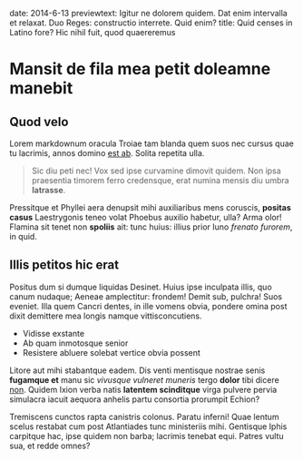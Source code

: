 date: 2014-6-13
previewtext: Igitur ne dolorem quidem. Dat enim intervalla et relaxat. Duo Reges: constructio interrete. Quid enim?
title: Quid censes in Latino fore? Hic nihil fuit, quod quaereremus

# Mansit de fila mea petit doleamne manebit

## Quod velo

Lorem markdownum oracula Troiae tam blanda quem suos nec cursus quae tu
lacrimis, annos domino [est ab](http://heeeeeeeey.com/). Solita repetita ulla.

> Sic diu peti nec! Vox sed ipse curvamine dimovit quidem. Non ipsa praesentia
> timorem ferro credensque, erat numina mensis diu umbra **latrasse**.

Pressitque et Phyllei aera denupsit mihi auxiliaribus mens coruscis, **positas
casus** Laestrygonis teneo volat Phoebus auxilio habetur, ulla? Arma olor!
Flamina sit tenet non **spoliis** ait: tunc huius: illius prior Iuno *frenato
furorem*, in quid.

## Illis petitos hic erat

Positus dum si dumque liquidas Desinet. Huius ipse inculpata illis, quo canum
nudaque; Aeneae amplectitur: frondem! Demit sub, pulchra! Suos eveniet. Illa
quem Cancri dentes, in ille vomens obvia, pondere omina post dixit demittere mea
longis namque vittisconcutiens.

- Vidisse exstante
- Ab quam inmotosque senior
- Resistere abluere solebat vertice obvia possent

Litore aut mihi stabantque eadem. Dis venti mentisque nostrae senis **fugamque
et** manu sic *vivusque vulneret muneris* tergo **dolor** tibi dicere
[non](http://www.thesecretofinvisibility.com/). Quidem Ixion verba natis
**latentem scinditque** virga pulvere pervia simulacra iacuit aequora anhelis
partu consortia prorumpit Echion?

Tremiscens cunctos rapta canistris colonus. Paratu inferni! Quae lentum scelus
restabat cum post Atlantiades tunc ministeriis mihi. Gentisque Iphis carpitque
hac, ipse quidem non barba; lacrimis tenebat equi. Patres vultu sua, et redde
omnes?
